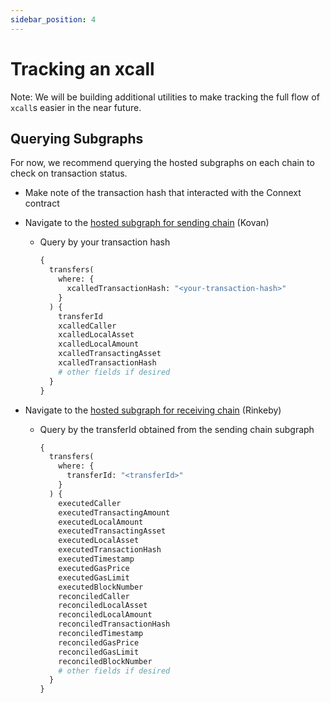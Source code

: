 ```yaml
---
sidebar_position: 4
---
```


# Tracking an xcall

Note: We will be building additional utilities to make tracking the full flow of `xcall`s easier in the near future. 

## Querying Subgraphs

For now, we recommend querying the hosted subgraphs on each chain to check on transaction status.

- Make note of the transaction hash that interacted with the Connext contract
- Navigate to the [hosted subgraph for sending chain](https://thegraph.com/hosted-service/subgraph/connext/nxtp-amarok-runtime-v0-kovan) (Kovan)
    - Query by your transaction hash
        
        ```graphql
        {
          transfers(
            where: {
              xcalledTransactionHash: "<your-transaction-hash>"
            }
          ) {
            transferId
            xcalledCaller
            xcalledLocalAsset
            xcalledLocalAmount
            xcalledTransactingAsset
            xcalledTransactionHash
            # other fields if desired
          }
        }
        ```
        
- Navigate to the [hosted subgraph for receiving chain](https://thegraph.com/hosted-service/subgraph/connext/nxtp-amarok-runtime-v0-rinkeby) (Rinkeby)
    - Query by the transferId obtained from the sending chain subgraph
        
        ```graphql
        {
          transfers(
            where: {
              transferId: "<transferId>"
            }
          ) {
            executedCaller
            executedTransactingAmount
            executedLocalAmount
            executedTransactingAsset
            executedLocalAsset
            executedTransactionHash
            executedTimestamp
            executedGasPrice
            executedGasLimit
            executedBlockNumber
            reconciledCaller
            reconciledLocalAsset
            reconciledLocalAmount
            reconciledTransactionHash
            reconciledTimestamp
            reconciledGasPrice
            reconciledGasLimit
            reconciledBlockNumber
            # other fields if desired
          }
        }
        ```